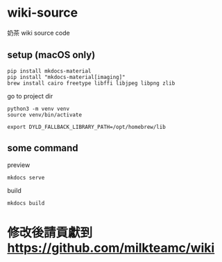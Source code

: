 # wiki-source
奶茶 wiki source code
## setup (macOS only)
```
pip install mkdocs-material
pip install "mkdocs-material[imaging]"
brew install cairo freetype libffi libjpeg libpng zlib
```
go to project dir
```
python3 -m venv venv
source venv/bin/activate

export DYLD_FALLBACK_LIBRARY_PATH=/opt/homebrew/lib
```
## some command
preview
```
mkdocs serve
```
build
```
mkdocs build
```
# 修改後請貢獻到 https://github.com/milkteamc/wiki
